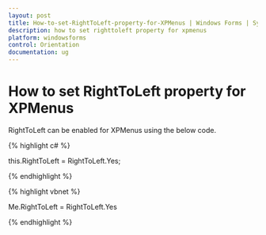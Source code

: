 ```yaml
---
layout: post
title: How-to-set-RightToLeft-property-for-XPMenus | Windows Forms | Syncfusion
description: how to set righttoleft property for xpmenus
platform: windowsforms
control: Orientation
documentation: ug
---
```


# How to set RightToLeft property for XPMenus

RightToLeft can be enabled for XPMenus using the below code.

{% highlight c# %}

this.RightToLeft = RightToLeft.Yes;

{% endhighlight %}

{% highlight vbnet %}

Me.RightToLeft = RightToLeft.Yes

{% endhighlight %}

